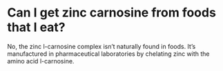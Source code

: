 # Can I get zinc carnosine from foods that I eat?

No, the zinc l-carnosine complex isn’t naturally found in foods. It’s manufactured in pharmaceutical laboratories by chelating zinc with the amino acid l-carnosine.